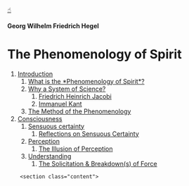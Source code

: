 <html>
    <head>
        <meta charset="UTF-8">
        <title>G.W.F. Hegel</title>
        <link rel="stylesheet" href="style.css">
        <link rel="stylesheet" href="https://use.typekit.net/eny7olf.css">
    </head>
    <body>
        <a id="to-top" href="#author">☝︎</a>
        <h4 id="author">Georg Wilhelm Friedrich Hegel</h4>
        <h1>The Phenomenology of Spirit</h1>
        <ol id="contents">
            <li><a href="#int">Introduction<a>
                <ol>
                    <li><a href="#what">What is the *Phenomenology of Spirit*?</a></li>
                    <li><a href="#why">Why a System of Science?</a>
                        <ol>
                            <li><a href="#jacobi">Friedrich Heinrich Jacobi</a></li>
                            <li><a href="#kant">Immanuel Kant</a></li>
                        </ol>
                    </li>
                    <li><a href="#method">The Method of the Phenomenology</a></li>
                </ol>
            <li><a href="#con">Consciousness</a>
                <ol>
                    <li><a href="#s-c">Sensuous certainty</a>
                        <ol>
                            <li><a href="#re-s-c">Reflections on Sensuous Certainty</a></li>
                        </ol>
                    </li>
                    <li><a href="#per">Perception</a>
                        <ol>
                            <li><a href="#illp">The Illusion of Perception</a></li>
                        </ol>
                    </li>
                    <li><a href="#und">Understanding</a>
                        <ol>
                            <li><a href="#solicit">The Solicitation & Breakdown(s) of Force</a></li>
                        </ol>
                    </li>
                </ol>
            </li>
        </ol>

        <section class="content">
